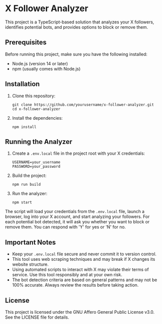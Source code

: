 # X Follower Analyzer

This project is a TypeScript-based solution that analyzes your X followers, identifies potential bots, and provides options to block or remove them.

## Prerequisites

Before running this project, make sure you have the following installed:
- Node.js (version 14 or later)
- npm (usually comes with Node.js)

## Installation

1. Clone this repository:
   ```
   git clone https://github.com/yourusername/x-follower-analyzer.git
   cd x-follower-analyzer
   ```

2. Install the dependencies:
   ```
   npm install
   ```

## Running the Analyzer

1. Create a `.env.local` file in the project root with your X credentials:
   ```
   USERNAME=your_username
   PASSWORD=your_password
   ```

2. Build the project:
   ```
   npm run build
   ```

3. Run the analyzer:
   ```
   npm start
   ```

The script will load your credentials from the `.env.local` file, launch a browser, log into your X account, and start analyzing your followers. For each potential bot detected, it will ask you whether you want to block or remove them. You can respond with 'Y' for yes or 'N' for no.

## Important Notes

- Keep your `.env.local` file secure and never commit it to version control.
- This tool uses web scraping techniques and may break if X changes its website structure.
- Using automated scripts to interact with X may violate their terms of service. Use this tool responsibly and at your own risk.
- The bot detection criteria are based on general patterns and may not be 100% accurate. Always review the results before taking action.

## License

This project is licensed under the GNU Affero General Public License v3.0. See the LICENSE file for details.

